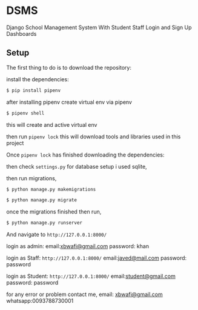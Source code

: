 # DSMS
Django School Management System With Student Staff Login and Sign Up Dashboards 

## Setup

The first thing to do is to download the repository:

install the dependencies:

```sh
$ pip install pipenv

```

after installing pipenv create virtual env via pipenv
```sh
$ pipenv shell
```
this will create and active virtual env 

then run `pipenv lock` this will download tools and libraries used in this project 

Once `pipenv lock` has finished downloading the dependencies:

then check `settings.py` for database setup i used sqlite,

then run migrations,
```sh
$ python manage.py makemigrations
```
```sh
$ python manage.py migrate
```
once the migrations finished then run,
```sh
$ python manage.py runserver
```
And navigate to `http://127.0.0.1:8000/`

login as admin:
email:xbwafi@gmail.com
password: khan

login as Staff:
`http://127.0.0.1:8000/`
email:javed@mail.com
password: password

login as Student:
`http://127.0.0.1:8000/`
email:student@gmail.com
password: password



for any error or problem contact me,
email: xbwafi@gmail.com
whatsapp:0093788730001
